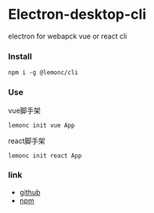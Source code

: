 # Electron-desktop-cli

electron for webapck vue or react cli

### Install 

```shell
npm i -g @lemonc/cli
```

### Use

vue脚手架
```shell
lemonc init vue App
```

react脚手架
```shell
lemonc init react App
```
### link

- [github](https://github.com/ranyunlong/electron-desktop-cli)
- [npm](https://www.npmjs.com/package/@lemonc/cli)


